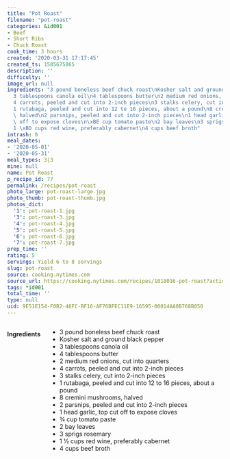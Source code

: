 ```yaml
---
title: "Pot Roast"
filename: "pot-roast"
categories: &id001
- Beef
- Short Ribs
- Chuck Roast
cook_time: 3 hours
created: '2020-03-31 17:17:45'
created_ts: 1585675065
description: ''
difficulty: ''
image_url: null
ingredients: "3 pound boneless beef chuck roast\nKosher salt and ground black pepper\n\
  3 tablespoons canola oil\n4 tablespoons butter\n2 medium red onions, cut into quarters\n\
  4 carrots, peeled and cut into 2-inch pieces\n3 stalks celery, cut into 2-inch pieces\n\
  1 rutabaga, peeled and cut into 12 to 16 pieces, about a pound\n8 cremini mushrooms,\
  \ halved\n2 parsnips, peeled and cut into 2-inch pieces\n1 head garlic, top cut\
  \ off to expose cloves\n\xBE cup tomato paste\n2 bay leaves\n3 sprigs rosemary\n\
  1 \xBD cups red wine, preferably cabernet\n4 cups beef broth"
intrash: 0
meal_dates:
- '2020-05-01'
- '2020-05-31'
meal_types: 3|3
mine: null
name: Pot Roast
p_recipe_id: 77
permalink: /recipes/pot-roast
photo_large: pot-roast-large.jpg
photo_thumb: pot-roast-thumb.jpg
photos_dict:
  '1': pot-roast-1.jpg
  '3': pot-roast-3.jpg
  '4': pot-roast-4.jpg
  '5': pot-roast-5.jpg
  '6': pot-roast-6.jpg
  '7': pot-roast-7.jpg
prep_time: ''
rating: 5
servings: Yield 6 to 8 servings
slug: pot-roast
source: cooking.nytimes.com
source_url: https://cooking.nytimes.com/recipes/1018016-pot-roast?action=click&module=Global%20Search%20Recipe%20Card&pgType=search&rank=2
tags: *id001
total_time: ''
type: null
uid: 9E51E154-F0B2-46FC-BF16-AF76BFEC11E9-16595-00014AA0B768B050
---
```

<div class="large-8 medium-7 columns" id="writeup">	</div><!-- #writeup -->
</div><!-- #row-one -->
<div class="row" id="row-two">	<div class="medium-4 small-5 columns" id="ingredients"><h4>Ingredients</h4><div class="box box-ingredients content"><ul>
<li>3 pound boneless beef chuck roast</li>
<li>Kosher salt and ground black pepper</li>
<li>3 tablespoons canola oil</li>
<li>4 tablespoons butter</li>
<li>2 medium red onions, cut into quarters</li>
<li>4 carrots, peeled and cut into 2-inch pieces</li>
<li>3 stalks celery, cut into 2-inch pieces</li>
<li>1 rutabaga, peeled and cut into 12 to 16 pieces, about a pound</li>
<li>8 cremini mushrooms, halved</li>
<li>2 parsnips, peeled and cut into 2-inch pieces</li>
<li>1 head garlic, top cut off to expose cloves</li>
<li>¾ cup tomato paste</li>
<li>2 bay leaves</li>
<li>3 sprigs rosemary</li>
<li>1 ½ cups red wine, preferably cabernet</li>
<li>4 cups beef broth</li>
</ul>
</div>	</div>	<div class="medium-6 small-7 columns" id="directions">	</div>